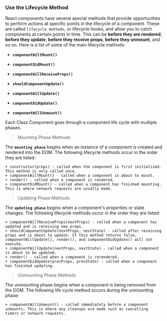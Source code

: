 ### Use the Lifecycle Method 

React components have several special methods that provide opportunities to perform actions at specific points 
in the lifecycle of a component. These are called `lifecycle methods`, or lifecycle hooks, and allow you to catch components 
at certain points in time. This can be **before they are rendered**, **before they update**, **before they receive props**, **before they unmount**, and so on. Here is a list of some of the main lifecycle methods:

* **`componentWillMount()`**

* **`componentDidMount()`**

* **`componentWillReceiveProps()`**

* **`shouldComponentUpdate()`**

* **`componentWillUpdate()`**

* **`componentDidUpdate()`**

* **`componentWillUnmount()`**


Each Class Component goes through a component life cycle with multiple phases. 

> Mounting Phase Methods

The **`mounting phase`** begins when an instance of a component is created and rendered into the DOM. The following lifecycle methods occur in the order they are listed:

    + constructor(props) - called when the component is first initialized. This method is only called once.
    + componentWillMount() - called when a component is about to mount.
    + render() - called when a component is rendered.
    + componentDidMount() - called when a component has finished mounting. This is where network requests are usually made.

> Updating Phase Methods

The **`updating phase`** begins when a component's properties or state changes. The following lifecycle methods occur in the order they are listed:

    + componentWillReceiveProps(nextProps) - called when a component has updated and is receiving new props.
    + shouldComponentUpdate(nextProps, nextState) - called after receiving props and is about to update. If this method returns false, componentWillUpdate(), render(), and componentDidUpdate() will not execute.
    + componentWillUpdate(nextProps, nextState) - called when a component is about to be updated.
    + render() - called when a component is rerendered.
    + componentDidUpdate(prevProps, prevState) - called when a component has finished updating.

> Unmounting Phase Methods

The unmounting phase begins when a component is being removed from the DOM. The following life cycle method occurs during the unmounting phase:

    + componentWillUnmount() - called immediately before a component unmounts. This is where any cleanups are made such as cancelling timers or network requests.

